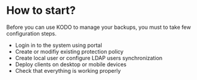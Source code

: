 # How to start?

Before you can use KODO to manage your backups, you must to take few configuration steps.

* Login in to the system using portal
* Create or modifiy existing protection policy
* Create local user or configure LDAP users synchronization
* Deploy clients on desktop or mobile devices
* Check that everything is working properly

